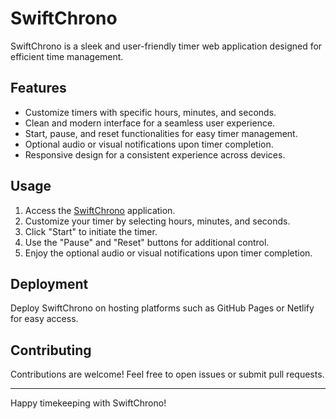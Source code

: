 # SwiftChrono

SwiftChrono is a sleek and user-friendly timer web application designed for efficient time management.

## Features

- Customize timers with specific hours, minutes, and seconds.
- Clean and modern interface for a seamless user experience.
- Start, pause, and reset functionalities for easy timer management.
- Optional audio or visual notifications upon timer completion.
- Responsive design for a consistent experience across devices.

## Usage

1. Access the [SwiftChrono](#) application.
2. Customize your timer by selecting hours, minutes, and seconds.
3. Click "Start" to initiate the timer.
4. Use the "Pause" and "Reset" buttons for additional control.
5. Enjoy the optional audio or visual notifications upon timer completion.

## Deployment

Deploy SwiftChrono on hosting platforms such as GitHub Pages or Netlify for easy access.

## Contributing

Contributions are welcome! Feel free to open issues or submit pull requests.

---

Happy timekeeping with SwiftChrono!